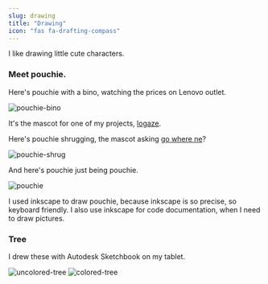 ```yaml
---
slug: drawing
title: "Drawing"
icon: "fas fa-drafting-compass"
---
```


I like drawing little cute characters.

### Meet pouchie.

Here's pouchie with a bino, watching the prices on Lenovo outlet.

![pouchie-bino](/drawings/pouchie/pouchie-bino.svg)

It's the mascot for one of my projects, [logaze](https://ackerleytng.github.io/logaze/).

Here's pouchie shrugging, the mascot asking [go where ne](https://gowherene.ackerleytng.com)?

![pouchie-shrug](/drawings/pouchie/pouchie-shrug.svg)

And here's pouchie just being pouchie.

![pouchie](/drawings/pouchie/pouchie.svg)

I used inkscape to draw pouchie, because inkscape is so precise, so keyboard friendly. I also use inkscape for code documentation, when I need to draw pictures.

### Tree

I drew these with Autodesk Sketchbook on my tablet.

![uncolored-tree](/drawings/tree/uncolored-tree.png)
![colored-tree](/drawings/tree/colored-tree.png)
